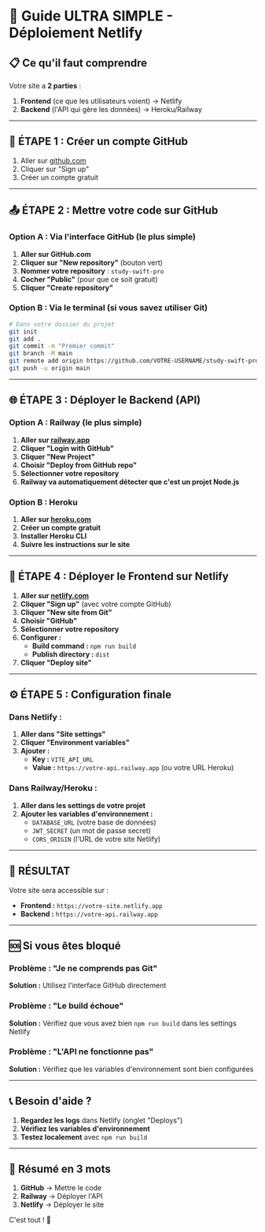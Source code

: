 # 🎯 Guide ULTRA SIMPLE - Déploiement Netlify

## 📋 Ce qu'il faut comprendre

Votre site a **2 parties** :
1. **Frontend** (ce que les utilisateurs voient) → Netlify
2. **Backend** (l'API qui gère les données) → Heroku/Railway

---

## 🚀 ÉTAPE 1 : Créer un compte GitHub

1. Aller sur [github.com](https://github.com)
2. Cliquer sur "Sign up"
3. Créer un compte gratuit

---

## 📤 ÉTAPE 2 : Mettre votre code sur GitHub

### Option A : Via l'interface GitHub (le plus simple)

1. **Aller sur GitHub.com**
2. **Cliquer sur "New repository"** (bouton vert)
3. **Nommer votre repository** : `study-swift-pro`
4. **Cocher "Public"** (pour que ce soit gratuit)
5. **Cliquer "Create repository"**

### Option B : Via le terminal (si vous savez utiliser Git)

```bash
# Dans votre dossier du projet
git init
git add .
git commit -m "Premier commit"
git branch -M main
git remote add origin https://github.com/VOTRE-USERNAME/study-swift-pro.git
git push -u origin main
```

---

## 🌐 ÉTAPE 3 : Déployer le Backend (API)

### Option A : Railway (le plus simple)

1. **Aller sur [railway.app](https://railway.app)**
2. **Cliquer "Login with GitHub"**
3. **Cliquer "New Project"**
4. **Choisir "Deploy from GitHub repo"**
5. **Sélectionner votre repository**
6. **Railway va automatiquement détecter que c'est un projet Node.js**

### Option B : Heroku

1. **Aller sur [heroku.com](https://heroku.com)**
2. **Créer un compte gratuit**
3. **Installer Heroku CLI**
4. **Suivre les instructions sur le site**

---

## 🎨 ÉTAPE 4 : Déployer le Frontend sur Netlify

1. **Aller sur [netlify.com](https://netlify.com)**
2. **Cliquer "Sign up"** (avec votre compte GitHub)
3. **Cliquer "New site from Git"**
4. **Choisir "GitHub"**
5. **Sélectionner votre repository**
6. **Configurer :**
   - **Build command :** `npm run build`
   - **Publish directory :** `dist`
7. **Cliquer "Deploy site"**

---

## ⚙️ ÉTAPE 5 : Configuration finale

### Dans Netlify :
1. **Aller dans "Site settings"**
2. **Cliquer "Environment variables"**
3. **Ajouter :**
   - **Key :** `VITE_API_URL`
   - **Value :** `https://votre-api.railway.app` (ou votre URL Heroku)

### Dans Railway/Heroku :
1. **Aller dans les settings de votre projet**
2. **Ajouter les variables d'environnement :**
   - `DATABASE_URL` (votre base de données)
   - `JWT_SECRET` (un mot de passe secret)
   - `CORS_ORIGIN` (l'URL de votre site Netlify)

---

## 🎉 RÉSULTAT

Votre site sera accessible sur :
- **Frontend :** `https://votre-site.netlify.app`
- **Backend :** `https://votre-api.railway.app`

---

## 🆘 Si vous êtes bloqué

### Problème : "Je ne comprends pas Git"
**Solution :** Utilisez l'interface GitHub directement

### Problème : "Le build échoue"
**Solution :** Vérifiez que vous avez bien `npm run build` dans les settings Netlify

### Problème : "L'API ne fonctionne pas"
**Solution :** Vérifiez que les variables d'environnement sont bien configurées

---

## 📞 Besoin d'aide ?

1. **Regardez les logs** dans Netlify (onglet "Deploys")
2. **Vérifiez les variables d'environnement**
3. **Testez localement** avec `npm run build`

---

## 🎯 Résumé en 3 mots

1. **GitHub** → Mettre le code
2. **Railway** → Déployer l'API
3. **Netlify** → Déployer le site

C'est tout ! 🎉
